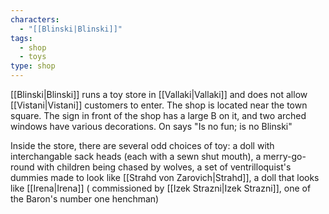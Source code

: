 ```yaml
---
characters:
  - "[[Blinski|Blinski]]"
tags:
  - shop
  - toys
type: shop
---
```



[[Blinski|Blinski]] runs a toy store in [[Vallaki|Vallaki]] and does not allow [[Vistani|Vistani]] customers to enter. The shop is located near the town square. The sign in front of the shop has a large B on it, and two arched windows have various decorations. On says "Is no fun; is no Blinski"

Inside the store, there are several odd choices of toy: a doll with interchangable sack heads (each with a sewn shut mouth), a merry-go-round with children being chased by wolves, a set of ventrilloquist's dummies made to look like [[Strahd von Zarovich|Strahd]], a doll that looks like [[Irena|Irena]] ( commissioned by [[Izek Strazni|Izek Strazni]], one of the Baron's number one henchman)